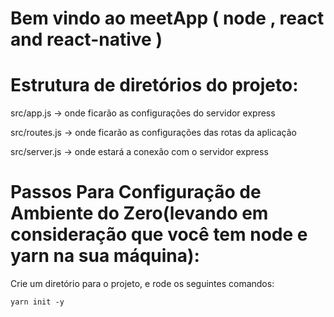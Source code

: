 # Bem vindo ao meetApp ( node , react and react-native ) 


# Estrutura de diretórios do projeto: 
  src/app.js -> onde ficarão as configurações do servidor express
  
  src/routes.js -> onde ficarão as configurações das rotas da aplicação
  
  src/server.js -> onde estará a conexão com o servidor express
  
# Passos Para Configuração de Ambiente do Zero(levando em consideração que você tem node e yarn na sua máquina): 
  
  Crie um diretório para o projeto, e rode os seguintes comandos:
  
    yarn init -y
